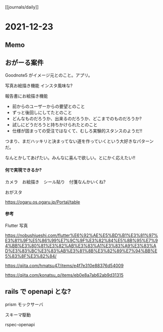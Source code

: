 [[journals/daily]]
# 2021-12-23

## Memo

## おがーる案件

Goodnote5 がイメージ元とのこと。アプリ。

写真お絵描き機能 インスタ風味な?

報告書にお絵描き機能

* 前からのユーザーからの要望とのこと
* ずっと後回しにしてたとのこと
* どんなものだろうか、出来るのだろうか、どこまでのものだろうか?
* 試しにどうだろうと持ちかけられたとのこと
* 仕様が固まっての受注ではなくて、むしろ実験的スタンスのようだ!!

つまり、まだハッキリと決まってない道を作っていくという大好きなパターンだ。

なんとかしてあげたい。みんなに喜んで欲しい。とにかく応えたい!!

#### 何で実現できるか?

カメラ　お絵描き　シール貼り　付箋なんかいくね?


おがスタ

https://ogaru.os.ogaru.jp/Portal/table


#### 参考

Flutter 写真

https://nobushiueshi.com/flutter%E6%92%AE%E5%BD%B1%E3%81%97%E3%81%9F%E5%86%99%E7%9C%9F%E3%82%84%E5%8B%95%E7%94%BB%E3%80%81%E3%82%AB%E3%83%A1%E3%83%A9%E3%83%AD%E3%83%BC%E3%83%AB%E3%81%8B%E3%82%89%E7%94%BB%E5%83%8F%E3%82%84/

https://qiita.com/hmatsu47/items/e4f7e310e88376d54009

https://qiita.com/konatsu_p/items/eb0e8a7ab62ab9d31315






## rails で openapi とな?

prism モックサーバ

スキーマ駆動

rspec-openapi

